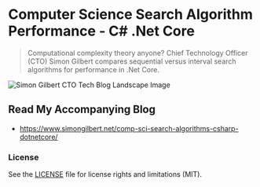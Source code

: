 ﻿# Computer Science Search Algorithm Performance - C# .Net Core
> Computational complexity theory anyone? Chief Technology Officer (CTO) Simon Gilbert compares sequential versus interval search algorithms for performance in .Net Core.

![Simon Gilbert CTO Tech Blog Landscape Image](https://www.simongilbert.net/content/images/2019/02/simon-gilbert-cto-tech-blog-post-four.png)

## Read My Accompanying Blog
- https://www.simongilbert.net/comp-sci-search-algorithms-csharp-dotnetcore/

### License
See the [LICENSE](LICENSE.md) file for license rights and limitations (MIT).